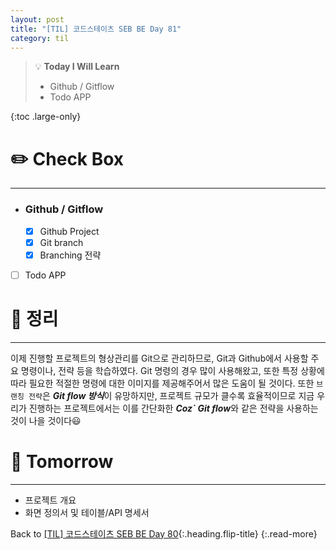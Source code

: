 ```yaml
---
layout: post
title: "[TIL] 코드스테이츠 SEB BE Day 81"
category: til
---
```

> 💡 **Today I Will Learn**
>
> * Github / Gitflow
> * Todo APP

{:toc .large-only}

# ✏️ Check Box
***

* ### Github / Gitflow
  * [x] <label>Github Project</label>
  * [x] <label>Git branch</label>
  * [x] <label>Branching 전략</label>

* [ ] <label>Todo APP</label>


# 📌 정리
***

이제 진행할 프로젝트의 형상관리를 Git으로 관리하므로, Git과 Github에서 사용할 주요 명령이나, 전략 등을 학습하였다. Git 명령의 경우 많이 사용해왔고, 또한 특정 상황에 따라 필요한 적절한 명령에 대한 이미지를 제공해주어서 많은 도움이 될 것이다. 또한 `브랜칭 전략`은 ***Git flow 방식***이 유망하지만, 프로젝트 규모가 클수록 효율적이므로 지금 우리가 진행하는 프로젝트에서는 이를 간단화한 ***Coz` Git flow***와 같은 전략을 사용하는 것이 나을 것이다😃

# 🎯 Tomorrow
***

* 프로젝트 개요
* 화면 정의서 및 테이블/API 명세서

Back to [[TIL] 코드스테이츠 SEB BE Day 80](220819-til){:.heading.flip-title}
{:.read-more}